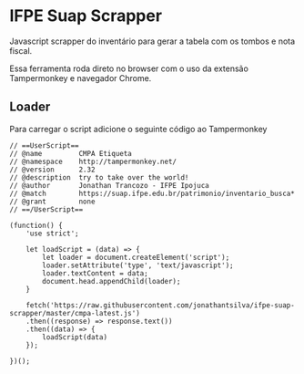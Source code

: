 # IFPE Suap Scrapper
Javascript scrapper do inventário para gerar a tabela com os tombos e nota fiscal.

Essa ferramenta roda direto no browser com o uso da extensão Tampermonkey e navegador Chrome.

## Loader
Para carregar o script adicione o seguinte código ao Tampermonkey
```
// ==UserScript==
// @name         CMPA Etiqueta
// @namespace    http://tampermonkey.net/
// @version      2.32
// @description  try to take over the world!
// @author       Jonathan Trancozo - IFPE Ipojuca
// @match        https://suap.ifpe.edu.br/patrimonio/inventario_busca*
// @grant        none
// ==/UserScript==

(function() {
    'use strict';

    let loadScript = (data) => {
        let loader = document.createElement('script');
        loader.setAttribute('type', 'text/javascript');
        loader.textContent = data;
        document.head.appendChild(loader);
    }

    fetch('https://raw.githubusercontent.com/jonathantsilva/ifpe-suap-scrapper/master/cmpa-latest.js')
    .then((response) => response.text())
    .then((data) => {
        loadScript(data)
    });

})();
```
